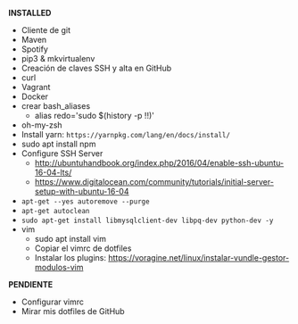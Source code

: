 **INSTALLED**
* Cliente de git
* Maven
* Spotify
* pip3 & mkvirtualenv
* Creación de claves SSH y alta en GitHub
* curl
* Vagrant
* Docker
* crear bash_aliases
  * alias redo='sudo $(history -p !!)'
* oh-my-zsh
* Install yarn: `https://yarnpkg.com/lang/en/docs/install/`
* sudo apt install npm
* Configure SSH Server
  * http://ubuntuhandbook.org/index.php/2016/04/enable-ssh-ubuntu-16-04-lts/
  * https://www.digitalocean.com/community/tutorials/initial-server-setup-with-ubuntu-16-04
* `apt-get --yes autoremove --purge`
* `apt-get autoclean`
* `sudo apt-get install libmysqlclient-dev libpq-dev python-dev -y`
* vim
  * sudo apt install vim
  * Copiar el vimrc de dotfiles
  * Instalar los plugins: https://voragine.net/linux/instalar-vundle-gestor-modulos-vim

**PENDIENTE**
* Configurar vimrc
* Mirar mis dotfiles de GitHub
